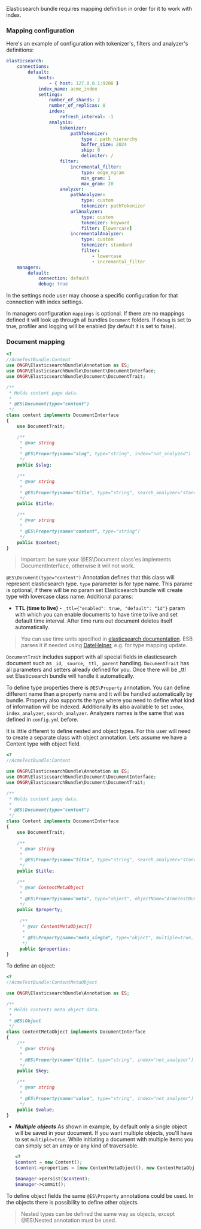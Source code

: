 Elasticsearch bundle requires mapping definition in order for it to work with index.

### Mapping configuration

Here's  an example of configuration with tokenizer's, filters and analyzer's definitions:

```yaml
elasticsearch:
    connections:
        default:
            hosts:
                - { host: 127.0.0.1:9200 }
            index_name: acme_index
            settings:
                number_of_shards: 2
                number_of_replicas: 0
                index:
                    refresh_interval: -1
                analysis:
                    tokenizer:
                        pathTokenizer:
                            type : path_hierarchy
                            buffer_size: 2024
                            skip: 0
                            delimiter: /
                    filter:
                        incremental_filter:
                            type: edge_ngram
                            min_gram: 1
                            max_gram: 20
                    analyzer:
                        pathAnalyzer:
                            type: custom
                            tokenizer: pathTokenizer
                        urlAnalyzer:
                            type: custom
                            tokenizer: keyword
                            filter: [lowercase]
                        incrementalAnalyzer:
                            type: custom
                            tokenizer: standard
                            filter:
                                - lowercase
                                - incremental_filter
    managers:
        default:
            connection: default
            debug: true
```

In the settings node user may choose a specific configuration for that connection with index settings.

In managers configuration `mappings` is optional. If there are no mappings defined it will look up through all bundles `Document` folders. If `debug` is set to true, profiler and logging will be enabled (by default it is set to false).


### Document mapping

```php
<?
//AcmeTestBundle:Content
use ONGR\ElasticsearchBundle\Annotation as ES;
use ONGR\ElasticsearchBundle\Document\DocumentInterface;
use ONGR\ElasticsearchBundle\Document\DocumentTrait;

/**
 * Holds content page data.
 *
 * @ES\Document(type="content")
 */
class content implements DocumentInterface
{
    use DocumentTrait;

    /**
     * @var string
     *
     * @ES\Property(name="slug", type="string", index="not_analyzed")
     */
    public $slug;

    /**
     * @var string
     *
     * @ES\Property(name="title", type="string", search_analyzer="standard")
     */
    public $title;

    /**
     * @var string
     *
     * @ES\Property(name="content", type="string")
     */
    public $content;
}
```

>Important: be sure your @ES\Document class'es implements DocumentInterface, otherwise it will not work.

`@ES\Document(type="content")` Annotation defines that this class will represent elasticsearch type.
`type` parameter is for type name. This parame is optional, if there will be no param set Elasticsearch bundle will create type with lovercase class name. Additional params: 
  * **TTL (time to live)** - `_ttl={"enabled": true, "default": "1d"}` param with which you can enable documents to   have time to live and set default time interval. After time runs out document deletes itself automatically.

> You can use time units specified in [elasticsearch documentation][es-time-units].
 ESB parses it if needed using [DateHelper][date-helper], e.g. for type mapping update.
 
`DocumentTrait` includes support with all special fields in elasticsearch document such as `_id`, `_source`, `_ttl`, `_parent` handling.
 `DocumentTrait` has all parameters and setters already defined for you. Once there will be _ttl set Elasticsearch bundle will handle it automatically.

 To define type properties there is `@ES\Property` annotation. You can define different name than a property name and it will be handled automatically by bundle.
 Property also supports the type where you need to define what kind of information will be indexed. Additionally its also available to set `index`, `index_analyzer`, `search_analyzer`.
 Analyzers names is the same that was defined in `config.yml` before.

 It is little different to define nested and object types. For this user will need to create a separate class with object annotation.
 Lets assume we have a Content type with object field.

 ```php
 <?
 //AcmeTestBundle:Content

 use ONGR\ElasticsearchBundle\Annotation as ES;
 use ONGR\ElasticsearchBundle\Document\DocumentInterface;
 use ONGR\ElasticsearchBundle\Document\DocumentTrait;

 /**
  * Holds content page data.
  *
  * @ES\Document(type="content")
  */
 class Content implements DocumentInterface
 {
     use DocumentTrait;

     /**
      * @var string
      *
      * @ES\Property(name="title", type="string", search_analyzer="standard")
      */
     public $title;

     /**
      * @var ContentMetaObject
      *
      * @ES\Property(name="meta", type="object", objectName="AcmeTestBundle:ContentMetaObject")
      */
     public $property;
     
      /**
       * @var ContentMetaObject[]
       *
       * @ES\Property(name="meta_single", type="object", multiple=true, objectName="AcmeTestBundle:ContentMetaObject")
       */
      public $properties;
 }
 ```

 To define an object:

  ```php
  <?
  //AcmeTestBundle:ContentMetaObject

  use ONGR\ElasticsearchBundle\Annotation as ES;

  /**
   * Holds contents meta object data.
   *
   * @ES\Object
   */
  class ContentMetaObject implements DocumentInterface
  {
      /**
       * @var string
       *
       * @ES\Property(name="title", type="string", index="not_analyzer")
       */
      public $key;

      /**
       * @var string
       *
       * @ES\Property(name="value", type="string", index="not_analyzer")
       */
      public $value;
  }
  ```
  
  * ***Multiple objects***
      As shown in example, by default only a single object will be saved in your document.
      If you want multiple objects, you'll have to set `multiple=true`.
      While initiating a document with multiple items you can simply set an array or any kind of traversable.
      
      ```php
      <?
      $content = new Content();
      $content->properties = [new ContentMetaObject(), new ContentMetaObject()];
      
      $manager->persist($content);
      $manager->commit();
      ```


To define object fields the same `@ES\Property` annotations could be used. In the objects there is possibility  to define other objects.

> Nested types can be defined the same way as objects, except @ES\Nested annotation must be used.


[es-time-units]:http://www.elasticsearch.org/guide/en/elasticsearch/reference/current/mapping-ttl-field.html#_default
[date-helper]:/Mapping/DateHelper.php
